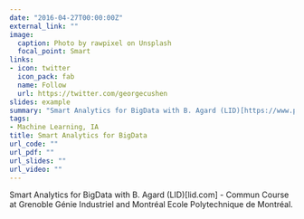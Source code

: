 ```yaml
---
date: "2016-04-27T00:00:00Z"
external_link: ""
image:
  caption: Photo by rawpixel on Unsplash
  focal_point: Smart
links:
- icon: twitter
  icon_pack: fab
  name: Follow
  url: https://twitter.com/georgecushen
slides: example
summary: "Smart Analytics for BigData with B. Agard (LID)[https://www.polymtl.ca/lid/]   - Commun Course at Grenoble Génie Industriel and Montréal Ecole Polytechnique de Montréal."
tags:
- Machine Learning, IA
title: Smart Analytics for BigData
url_code: ""
url_pdf: ""
url_slides: ""
url_video: ""
---
```


Smart Analytics for BigData with B. Agard (LID)[lid.com]   - Commun Course at Grenoble Génie Industriel and Montréal Ecole Polytechnique de Montréal.
